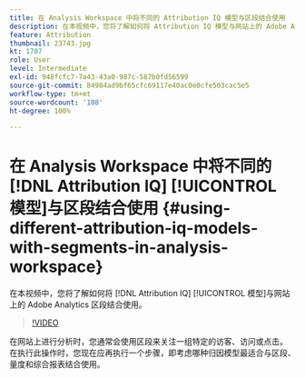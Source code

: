 ```yaml
---
title: 在 Analysis Workspace 中将不同的 Attribution IQ 模型与区段结合使用
description: 在本视频中，您将了解如何将 Attribution IQ 模型与网站上的 Adobe Analytics 区段结合使用。
feature: Attribution
thumbnail: 23743.jpg
kt: 1707
role: User
level: Intermediate
exl-id: 948fcfc7-7a43-43a0-987c-587b0fd56599
source-git-commit: 84984ad9bf65cfc69117e40ac0e0cfe503cac5e5
workflow-type: tm+mt
source-wordcount: '108'
ht-degree: 100%

---
```


# 在 Analysis Workspace 中将不同的 [!DNL Attribution IQ] [!UICONTROL 模型]与区段结合使用 {#using-different-attribution-iq-models-with-segments-in-analysis-workspace}

在本视频中，您将了解如何将 [!DNL Attribution IQ] [!UICONTROL 模型]与网站上的 Adobe Analytics 区段结合使用。

>[!VIDEO](https://video.tv.adobe.com/v/23743/?quality=12&learn=on)

在网站上进行分析时，您通常会使用区段来关注一组特定的访客、访问或点击。 在执行此操作时，您现在应再执行一个步骤，即考虑哪种归因模型最适合与区段、量度和综合报表结合使用。
